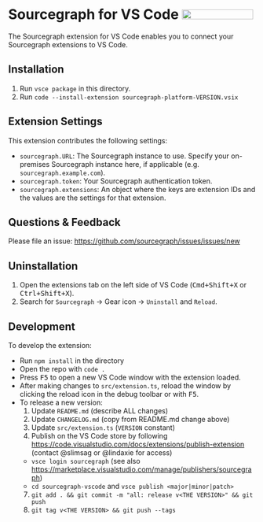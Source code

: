 # Sourcegraph for VS Code <a href="https://marketplace.visualstudio.com/items?itemName=sourcegraph.sourcegraph"><img src="https://storage.googleapis.com/sourcegraph-assets/vscode_badge.png" width="145" height="20"></img></a>

The Sourcegraph extension for VS Code enables you to connect your Sourcegraph extensions to VS Code.

## Installation

1.  Run `vsce package` in this directory.
1.  Run `code --install-extension sourcegraph-platform-VERSION.vsix`

## Extension Settings

This extension contributes the following settings:

* `sourcegraph.URL`: The Sourcegraph instance to use. Specify your on-premises Sourcegraph instance here, if applicable (e.g. `sourcegraph.example.com`).
* `sourcegraph.token`: Your Sourcegraph authentication token.
* `sourcegraph.extensions`: An object where the keys are extension IDs and the values are the settings for that extension.

## Questions & Feedback

Please file an issue: https://github.com/sourcegraph/issues/issues/new

## Uninstallation

1.  Open the extensions tab on the left side of VS Code (<kbd>Cmd+Shift+X</kbd> or <kbd>Ctrl+Shift+X</kbd>).
2.  Search for `Sourcegraph` -> Gear icon -> `Uninstall` and `Reload`.

## Development

To develop the extension:

* Run `npm install` in the directory
* Open the repo with `code .`
* Press <kbd>F5</kbd> to open a new VS Code window with the extension loaded.
* After making changes to `src/extension.ts`, reload the window by clicking the reload icon in the debug toolbar or with <kbd>F5</kbd>.
* To release a new version:
  1.  Update `README.md` (describe ALL changes)
  2.  Update `CHANGELOG.md` (copy from README.md change above)
  3.  Update `src/extension.ts` (`VERSION` constant)
  4.  Publish on the VS Code store by following https://code.visualstudio.com/docs/extensions/publish-extension (contact @slimsag or @lindaxie for access)
  * `vsce login sourcegraph` (see also https://marketplace.visualstudio.com/manage/publishers/sourcegraph)
  * `cd sourcegraph-vscode` and `vsce publish <major|minor|patch>`
  7.  `git add . && git commit -m "all: release v<THE VERSION>" && git push`
  8.  `git tag v<THE VERSION> && git push --tags`
